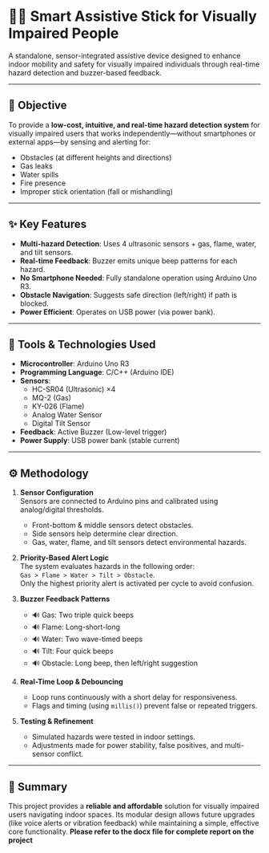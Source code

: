 # 👨‍🦯 Smart Assistive Stick for Visually Impaired People

A standalone, sensor-integrated assistive device designed to enhance indoor mobility and safety for visually impaired individuals through real-time hazard detection and buzzer-based feedback.

---

## 🎯 Objective

To provide a **low-cost, intuitive, and real-time hazard detection system** for visually impaired users that works independently—without smartphones or external apps—by sensing and alerting for:
- Obstacles (at different heights and directions)
- Gas leaks
- Water spills
- Fire presence
- Improper stick orientation (fall or mishandling)

---

## ✨ Key Features

- **Multi-hazard Detection**: Uses 4 ultrasonic sensors + gas, flame, water, and tilt sensors.
- **Real-time Feedback**: Buzzer emits unique beep patterns for each hazard.
- **No Smartphone Needed**: Fully standalone operation using Arduino Uno R3.
- **Obstacle Navigation**: Suggests safe direction (left/right) if path is blocked.
- **Power Efficient**: Operates on USB power (via power bank).

---

## 🧰 Tools & Technologies Used

- **Microcontroller**: Arduino Uno R3
- **Programming Language**: C/C++ (Arduino IDE)
- **Sensors**:
  - HC-SR04 (Ultrasonic) ×4
  - MQ-2 (Gas)
  - KY-026 (Flame)
  - Analog Water Sensor
  - Digital Tilt Sensor
- **Feedback**: Active Buzzer (Low-level trigger)
- **Power Supply**: USB power bank (stable current)

---

## ⚙️ Methodology

1. **Sensor Configuration**  
   Sensors are connected to Arduino pins and calibrated using analog/digital thresholds.  
   - Front-bottom & middle sensors detect obstacles.
   - Side sensors help determine clear direction.
   - Gas, water, flame, and tilt sensors detect environmental hazards.

2. **Priority-Based Alert Logic**  
   The system evaluates hazards in the following order:  
   `Gas > Flame > Water > Tilt > Obstacle`.  
   Only the highest priority alert is activated per cycle to avoid confusion.

3. **Buzzer Feedback Patterns**  
   - 🔊 Gas: Two triple quick beeps  
   - 🔊 Flame: Long-short-long  
   - 🔊 Water: Two wave-timed beeps  
   - 🔊 Tilt: Four quick beeps  
   - 🔊 Obstacle: Long beep, then left/right suggestion

4. **Real-Time Loop & Debouncing**  
   - Loop runs continuously with a short delay for responsiveness.
   - Flags and timing (using `millis()`) prevent false or repeated triggers.

5. **Testing & Refinement**  
   - Simulated hazards were tested in indoor settings.
   - Adjustments made for power stability, false positives, and multi-sensor conflict.

---

## 🧪 Summary

This project provides a **reliable and affordable** solution for visually impaired users navigating indoor spaces. Its modular design allows future upgrades (like voice alerts or vibration feedback) while maintaining a simple, effective core functionality.
**Please refer to the docx file for complete report on the project**

